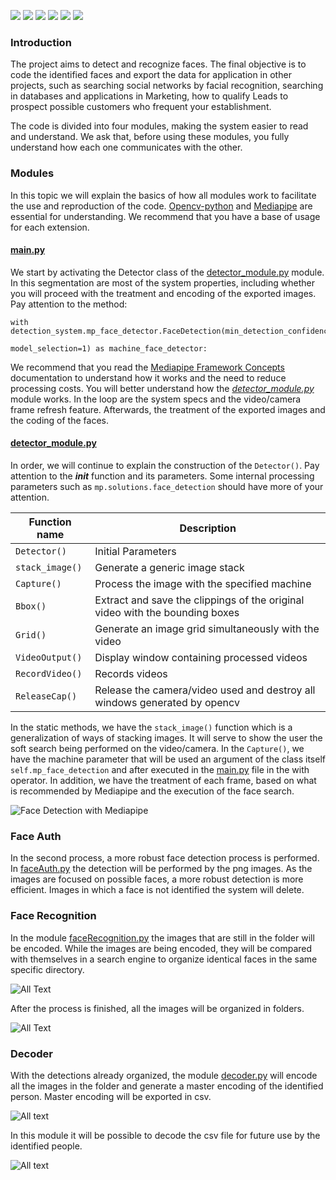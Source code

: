 ![](https://img.shields.io/github/stars/pandao/editor.md.svg) ![](https://img.shields.io/github/forks/pandao/editor.md.svg) ![](https://img.shields.io/github/tag/pandao/editor.md.svg) ![](https://img.shields.io/github/release/pandao/editor.md.svg) ![](https://img.shields.io/github/issues/pandao/editor.md.svg) ![](https://img.shields.io/bower/v/editor.md.svg)


### Introduction
The project aims to detect and recognize faces. The final objective is to code the identified faces and export the data for application in other projects, such as searching social networks by facial recognition, searching in databases and applications in Marketing, how to qualify Leads to prospect possible customers who frequent your establishment.

The code is divided into four modules, making the system easier to read and understand. We ask that, before using these modules, you fully understand how each one communicates with the other.

### Modules
In this topic we will explain the basics of how all modules work to facilitate the use and reproduction of the code. [Opencv-python](https://docs.opencv.org/4.x/d6/d00/tutorial_py_root.html) and [Mediapipe](https://google.github.io/mediapipe/) are essential for understanding. We recommend that you have a base of usage for each extension.

#### [main.py](https://github.com/RP11-AI/face-recognition-3SN/blob/main/py/main.py)
We start by activating the Detector class of the [detector_module.py](https://github.com/RP11-AI/face-recognition-3SN/blob/main/py/detector_module.py) module. In this segmentation are most of the system properties, including whether you will proceed with the treatment and encoding of the exported images. Pay attention to the method:

<pre><code>with detection_system.mp_face_detector.FaceDetection(min_detection_confidence=0.2,
                                                     model_selection=1) as machine_face_detector:
</code></pre>

We recommend that you read the [Mediapipe Framework Concepts](https://google.github.io/mediapipe/framework_concepts/gpu.html) documentation to understand how it works and the need to reduce processing costs. You will better understand how the [*detector_module.py*](https://github.com/RP11-AI/face-recognition-3SN/blob/main/py/detector_module.py) module works. In the loop are the system specs and the video/camera frame refresh feature. Afterwards, the treatment of the exported images and the coding of the faces.

#### [detector_module.py](https://github.com/RP11-AI/face-recognition-3SN/blob/main/py/detector_module.py)
In order, we will continue to explain the construction of the `Detector()`. Pay attention to the *__init__* function and its parameters. Some internal processing parameters such as `mp.solutions.face_detection` should have more of your attention.

| Function name  | Description                    |
| -------------  | ------------------------------ |
| `Detector()`   | Initial Parameters             |
| `stack_image()`| Generate a generic image stack |
| `Capture()`    | Process the image with the specified machine |
| `Bbox()`       | Extract and save the clippings of the original video with the bounding boxes |
| `Grid()`       | Generate an image grid simultaneously with the video |
| `VideoOutput()`| Display window containing processed videos |
| `RecordVideo()`| Records videos |
| `ReleaseCap()` | Release the camera/video used and destroy all windows generated by opencv |

In the static methods, we have the `stack_image()` function which is a generalization of ways of stacking images. It will serve to show the user the soft search being performed on the video/camera. In the `Capture()`, we have the machine parameter that will be used an argument of the class itself `self.mp_face_detection` and after executed in the [main.py](https://github.com/RP11-AI/face-recognition-3SN/blob/main/py/main.py) file in the with operator. In addition, we have the treatment of each frame, based on what is recommended by Mediapipe and the execution of the face search.

![Face Detection with Mediapipe](https://github.com/RP11-AI/face-recognition-3SN/blob/main/readme-data/output_video.gif?raw=true)

### Face Auth
In the second process, a more robust face detection process is performed. In [faceAuth.py](https://github.com/RP11-AI/face-search-by-recognition/blob/main/py/faceAuth.py) the detection will be performed by the png images. As the images are focused on possible faces, a more robust detection is more efficient. Images in which a face is not identified the system will delete.

### Face Recognition
In the module [faceRecognition.py](https://github.com/RP11-AI/face-search-by-recognition/blob/main/py/faceRecognition.py) the images that are still in the folder will be encoded. While the images are being encoded, they will be compared with themselves in a search engine to organize identical faces in the same specific directory.

![All Text](https://github.com/RP11-AI/face-search-by-recognition/blob/main/readme-data/2022-07-19%20120423.png?raw=true)

After the process is finished, all the images will be organized in folders.

![All Text](https://github.com/RP11-AI/face-search-by-recognition/blob/main/readme-data/2022-07-19%20120214.png?raw=true)

### Decoder
With the detections already organized, the module [decoder.py](https://github.com/RP11-AI/face-search-by-recognition/blob/main/py/decoder.py) will encode all the images in the folder and generate a master encoding of the identified person. Master encoding will be exported in csv.

![All text](https://github.com/RP11-AI/face-search-by-recognition/blob/main/readme-data/2022-07-19%20120319.png?raw=true)

In this module it will be possible to decode the csv file for future use by the identified people.

![All text](https://github.com/RP11-AI/face-search-by-recognition/blob/main/readme-data/2022-07-19%20120503.png?raw=true)
